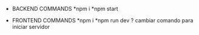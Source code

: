 - BACKEND
    COMMANDS
        *npm i 
        *npm start


- FRONTEND
    COMMANDS
        *npm i
        *npm run dev
        ? cambiar comando para iniciar servidor
        
